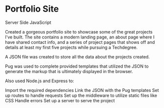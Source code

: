 # Portfolio Site
 Server Side JavaScript

Created a gorgeous portfolio site to showcase some of the great projects I've built. The site contains a modern landing page, an about page where I have shared contact info, and a series of project pages that shows off and details at least my first five projects while pursuing a Techdegree.

A JSON file was created to store all the data about the projects created.

Pug was used to complete provided templates that utilized the JSON to generate the markup that is ultimately displayed in the browser.

Also used Node.js and Express to:

Import the required dependencies
Link the JSON with the Pug templates
Set up routes to handle requests
Set up the middleware to utilize static files like CSS
Handle errors
Set up a server to serve the project